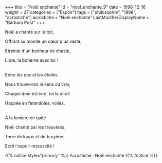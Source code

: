 +++
title = "Noël enchanté"
id = "noel_enchante_9"
date = 1998-12-16
weight = 27
categories = ["Espoir"]
tags = ["philosophie", "1998", "acrostiche"]
acrostiche = "Noël enchanté"
LastModifierDisplayName = "Barbara Post"
+++

Noël a chanté sur le toit,

Offrant au monde un cœur plus vaste,

Etreinte d'un bonheur né chaste,

Libre, la bohème avec toi !

 \
Entre les pas et les étoiles

Nous trouverons le sens du vrai;

Chaque âme est ivre, on la dirait

Happée en farandoles, voiles.

 \
A la lumière de gaîté

Noël chanté par les trouvères,

Terre de loups et de bruyères

Ecrit l'espoir ressuscité !

{{% notice style="primary" %}}
Acrostiche : Noël enchanté
{{% /notice %}}
